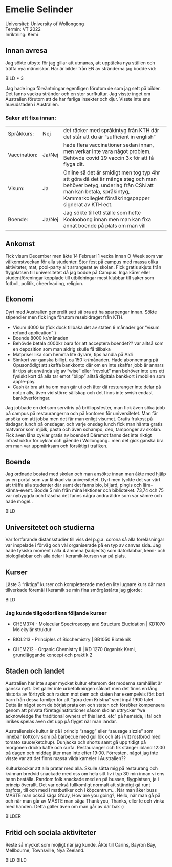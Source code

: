 # Emelie Selinder

Universitet: University of Wollongong  
Termin: VT 2022  
Inriktning: Kemi

## Innan avresa

Jag sökte utbyte för jag gillar att utmanas, att upptäcka nya ställen och träffa nya människor. Här är bilder från EN av stränderna jag bodde vid:

BILD \* 3

Jag hade inga förväntningar egentligen förutom de som jag sett på bilder. Det fanns vackra stränder och en stor surfkultur. Jag visste inget om Australien förutom att de har farliga insekter och djur. Visste inte ens huvudstaden i Australien.

### Saker att fixa innan:

|              |        |                                                                                                                                                                                                        |
| ------------ | ------ | ------------------------------------------------------------------------------------------------------------------------------------------------------------------------------------------------------ |
| Språkkurs:   | Nej    | det räcker med språkintyg från KTH där det står att du är “sufficient in english”                                                                                                                      |
| Vaccination: | Ja/Nej | hade flera vaccinationer sedan innan, men verkar inte vara något problem. Behövde covid 19 vaccin 3x för att få flyga dit.                                                                             |
| Visum:       | Ja     | Online så det är smidigt men tog typ 4hr att göra då det är många steg och man behöver betyg, underlag från CSN att man kan betala, språkintyg, Kammarkollegiet försäkringspapper signerat av KTH ect. |
| Boende:      | Ja/Nej | Jag sökte till ett ställe som hette Kooloobong innan men man kan fixa annat boende på plats om man vill                                                                                                |

## Ankomst

Fick visum December men åkte 14 Februari 1 vecka innan O-Week som var välkomstveckan för alla studenter. Stor fest på campus med massa olika aktiviteter, mat, pool-party allt arrangerat av skolan. Fick gratis skjuts från flygplatsen till universitetet då jag bodde på Campus. Inga kårer eller studentföreningar kopplade till utbildningar mest klubbar till saker som fotboll, politik, cheerleading, religion.

## Ekonomi

Dyrt med Australien generellt sett så bra att ha sparpengar innan. Sökte stipendier men fick inga förutom resebidraget från KTH.

-   Visum 4000 kr (fick dock tillbaka det av staten 9 månader gör “visum refund application” )
-   Boende 8000 kr/månaden
-   Behövde betala 4000kr bara för att acceptera boendet?? var alltså som en deposition som man aldrig skulle få tillbaka
-   Matpriser lika som hemma lite dyrare, tips handla på Aldi
-   Simkort var ganska billigt, ca 150 kr/månaden. Hade abonnemang på Opusonödigt att skaffa bankkonto där om en inte skaffar jobb är annars är tips att använda sig av “wise” eller “revolut” man behöver inte ens ett fysiskt kort då alla tar emot “blipp” alltså digitala bankkort i mobilen som apple-pay.
-   Cash är bra att ha om man går ut och äter då resturanger inte delar på notan alls, även vid större sällskap och det finns inte swish endast banköverföringar.

Jag jobbade en del som servitris på bröllopsfester, man fick även söka jobb på campus på restaurangerna och på kontoren för universitetet. Man får ansöka om att jobba men det får man enligt visumet. Gratis frukost på tisdagar, lunch på onsdagar, och varje onsdag lunch fick man hämta gratis matvaror som mjölk, pasta och även schampo, deo, tamponger av skolan. Fick även låna cyklar gratis av boendet! Däremot fanns det inte riktigt infrastruktur för cyklar och gående i Wollongong.. men det gick ganska bra om man var uppmärksam och försiktig i trafiken.

## Boende

Jag ordnade bostad med skolan och man ansökte innan man åkte med hjälp av en portal som var länkad via universitetet. Dyrt men tyckte det var värt att träffa alla studenter där samt det fanns bio, biljard, pingis och lära-känna-event. Bodde 5 min från mina lektioner och biblioteket. 73,74 och 75 var nybyggda och fräscha det fanns några andra äldre som var sämre och hade mögel..

BILD

## Universitetet och studierna

Var fortfarande distansstudier till viss del p.g.a. corona så alla föreläsningar var inspelade i förväg och väl organiserade på en typ av canvas sida. Jag hade fysiska moment i alla 4 ämnena (subjects) som datorlabbar, kemi- och biologilabbar och alla delar i keramik-kursen var på plats.

## Kurser

Läste 3 “riktiga” kurser och kompletterade med en lite lugnare kurs där man tillverkade föremål i keramik se min fina smörgåstårta jag gjorde:

BILD

### Jag kunde tillgodoräkna följande kurser

-   CHEM374 - Molecular Spectroscopy and Structure Elucidation | KD1070 Molekylär struktur

-   BIOL213 - Principles of Biochemistry | BB1050 Bioteknik

-   CHEM212 - Organic Chemistry II | KD 1270 Organisk Kemi, grundläggande koncept och praktik 2

## Staden och landet

Australien har inte super mycket kultur eftersom det moderna samhället är ganska nytt. Det gäller inte urbefolkningen såklart men det finns en lång historia av förtryck och rasism mot dem och staten har exempelvis fört bort barn från dessa familjer för att “göra dem Kristna” sent inpå 1900 talet. Detta är något som de börjat prata om och staten och försöker kompensera genom att privata företag/institutioner såsom skolan uttrycker “we acknowledge the traditional owners of this land..etc” på hemsida, i tal och inrikes spelas även det upp på flyget när man landar.

Australiensisk kultur är då i princip “snagg” eller “sausage sizzle” som innebär köttkorv som på barbecue med gul lök och äts i vitt rostbröd med tomato sauce(ketchup). Dunjacka och shorts samt gå upp tidigt på morgonen dricka kaffe och surfa. Restauranger och fik stänger ibland 12:00 på dagen och middag äter man inte efter 19:00. Förresten, något jag inte visste var att det finns massa vilda kameler i Australien??

Kulturkrockar att alla pratar med alla. Skulle sätta mig på restaurang och kvinnan bredvid snackade med oss om hela sitt liv i typ 30 min innan vi ens hann beställa. Random folk snackade med en på bussen, flygplatsen, ja i princip överallt. Det var också fullkomligt normalt att ständigt gå runt barfota, till och med i matbutiker och i köpcentrum… När man åker buss MÅSTE man också säga G’day, How are you going?, Hello, när man gå på och när man går av MÅSTE man säga Thank you, Thanks, eller le och vinka med handen. Detta gäller även om man går av där bak :)

BILDER

## Fritid och sociala aktiviteter

Reste så mycket som möjligt när jag kunde. Åkte till Carins, Bayron Bay, Mellbourne, Townsville, Nya Zeeland.

BILD BILD
